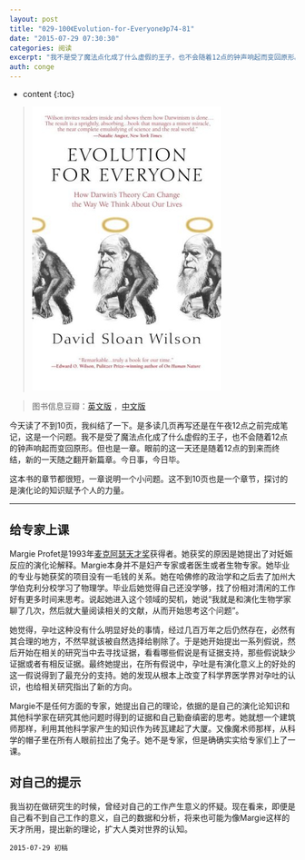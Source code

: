 ```yaml
---
layout: post
title: "029-100《Evolution-for-Everyone》p74-81"
date: "2015-07-29 07:30:30"
categories: 阅读
excerpt: "我不是受了魔法点化成了什么虚假的王子，也不会随着12点的钟声响起而变回原形。但也是一章。眼前的这一天还是随着12点的到来而终结，新的一天随之翻开新篇章。今日事，今日毕..."
auth: conge
---
```

* content
{:toc}

>  ![Evolution for Everyone 封面](/assets/images/阅读/118382-82fb2ece17c628e9.jpg)

> 图书信息豆瓣：[英文版](http://book.douban.com/subject/2570988/) ，[中文版](http://book.douban.com/subject/10588813/)

今天读了不到10页，我纠结了一下。是多读几页再写还是在午夜12点之前完成笔记，这是一个问题。我不是受了魔法点化成了什么虚假的王子，也不会随着12点的钟声响起而变回原形。但也是一章。眼前的这一天还是随着12点的到来而终结，新的一天随之翻开新篇章。今日事，今日毕。

这本书的章节都很短，一章说明一个小问题。这不到10页也是一个章节，探讨的是演化论的知识赋予个人的力量。

----

## 给专家上课

Margie Profet是1993年[麦克阿瑟天才奖](http://baike.baidu.com/view/1340708.htm)获得者。她获奖的原因是她提出了对妊娠反应的演化论解释。Margie本身并不是妇产专家或者医生或者生物专家。她毕业的专业与她获奖的项目没有一毛钱的关系。她在哈佛修的政治学和之后去了加州大学伯克利分校学习了物理学。毕业后她觉得自己还没学够，找了份相对清闲的工作好有更多时间来思考。说起她进入这个领域的契机，她说“我就是和演化生物学家聊了几次，然后就大量阅读相关的文献，从而开始思考这个问题”。

她觉得，孕吐这种没有什么明显好处的事情，经过几百万年之后仍然存在，必然有其合理的地方，不然早就该被自然选择给剔除了。于是她开始提出一系列假说，然后开始在相关的研究当中去寻找证据，看看哪些假说是有证据支持，那些假说缺少证据或者有相反证据。最终她提出，在所有假说中，孕吐是有演化意义上的好处的这一假说得到了最充分的支持。她的发现从根本上改变了科学界医学界对孕吐的认识，也给相关研究指出了新的方向。

Margie不是任何方面的专家，她提出自己的理论，依据的是自己的演化论知识和其他科学家在研究其他问题时得到的证据和自己勤奋缜密的思考。她就想一个建筑师那样，利用其他科学家产生的知识作为砖瓦建起了大厦。又像魔术师那样，从科学的帽子里在所有人眼前拉出了兔子。她不是专家，但是确确实实给专家们上了一课。

## 对自己的提示

我当初在做研究生的时候，曾经对自己的工作产生意义的怀疑。现在看来，即便是自己看不到自己工作的意义，自己的数据和分析，将来也可能为像Margie这样的天才所用，提出新的理论，扩大人类对世界的认知。

```
2015-07-29 初稿
```
